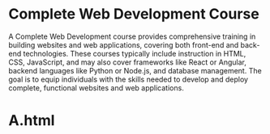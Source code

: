 # Complete Web Development Course
A Complete Web Development course provides comprehensive training in building websites and web applications, covering both front-end and back-end technologies. These courses typically include instruction in HTML, CSS, JavaScript, and may also cover frameworks like React or Angular, backend languages like Python or Node.js, and database management. The goal is to equip individuals with the skills needed to develop and deploy complete, functional websites and web applications. 
# A.html

